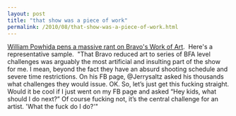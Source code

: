 ```yaml
---
layout: post
title: "that show was a piece of work"
permalink: /2010/08/that-show-was-a-piece-of-work.html
---
```


<p><a href="http://williampowhida.blogspot.com/2010/08/work-of-art-rant.html" target="_self">William Powhida pens a massive rant on Bravo&#39;s Work of Art</a>. &#0160;Here&#39;s a representative sample. &#0160;&quot;That Bravo reduced art to series of BFA level challenges was arguably the most artificial and insulting part of the show for me. I mean, beyond the fact they have an absurd shooting schedule and severe time restrictions. On his FB page, @Jerrysaltz asked his thousands what challenges they would issue. OK. So, let’s just get this fucking straight. Would it be cool if I just went on my FB page and asked “Hey kids, what should I do next?” Of course fucking not, it’s the central challenge for an artist. &#39;What the fuck do I do?&#39;&quot;</p>


